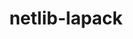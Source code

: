 ---
title: "netlib-lapack"
layout: cache
categories: [package, develop]
meta: {"versions": ["3.10.1", "3.11.0"], "compilers": ["gcc@=12.1.0", "gcc@=8.4.0"], "oss": ["ubuntu18.04", "ubuntu22.04"], "platforms": ["linux"], "targets": ["x86_64", "x86_64_v3"], "stacks": ["tutorial"], "num_specs": 25, "num_specs_by_stack": {"tutorial": 25}}
spec_details: [{"hash": "gzdmsnhqvwojlzx7ucfc6bupq6a6flne", "compiler": "gcc@=8.4.0", "versions": ["3.10.1"], "os": "ubuntu18.04", "platform": "linux", "target": "x86_64", "variants": ["build_type=RelWithDebInfo", "~external-blas", "~ipo", "+lapacke", "+shared", "~xblas"], "stacks": ["tutorial"], "size": "-", "tarball": "https://binaries.spack.io/develop/build_cache/linux-ubuntu18.04-x86_64/gcc-8.4.0/netlib-lapack-3.10.1/linux-ubuntu18.04-x86_64-gcc-8.4.0-netlib-lapack-3.10.1-gzdmsnhqvwojlzx7ucfc6bupq6a6flne.spack"}, {"hash": "ivfgnrq5milmkiep5gmdm5ttsnsb4gtw", "compiler": "gcc@=8.4.0", "versions": ["3.10.1"], "os": "ubuntu18.04", "platform": "linux", "target": "x86_64", "variants": ["build_type=RelWithDebInfo", "~external-blas", "~ipo", "+lapacke", "+shared", "~xblas"], "stacks": ["tutorial"], "size": "-", "tarball": "https://binaries.spack.io/develop/build_cache/linux-ubuntu18.04-x86_64/gcc-8.4.0/netlib-lapack-3.10.1/linux-ubuntu18.04-x86_64-gcc-8.4.0-netlib-lapack-3.10.1-ivfgnrq5milmkiep5gmdm5ttsnsb4gtw.spack"}, {"hash": "bv3dwqp35couvj35btxini23wcit3mfu", "compiler": "gcc@=8.4.0", "versions": ["3.10.1"], "os": "ubuntu18.04", "platform": "linux", "target": "x86_64", "variants": ["build_type=RelWithDebInfo", "~external-blas", "~ipo", "+lapacke", "+shared", "~xblas"], "stacks": ["tutorial"], "size": "-", "tarball": "https://binaries.spack.io/develop/build_cache/linux-ubuntu18.04-x86_64/gcc-8.4.0/netlib-lapack-3.10.1/linux-ubuntu18.04-x86_64-gcc-8.4.0-netlib-lapack-3.10.1-bv3dwqp35couvj35btxini23wcit3mfu.spack"}, {"hash": "k5jldogyrwwfiit6osximvg6re62hmbm", "compiler": "gcc@=8.4.0", "versions": ["3.10.1"], "os": "ubuntu18.04", "platform": "linux", "target": "x86_64", "variants": ["build_system=cmake", "build_type=RelWithDebInfo", "~external-blas", "~ipo", "+lapacke", "+shared", "~xblas"], "stacks": ["tutorial"], "size": "-", "tarball": "https://binaries.spack.io/develop/build_cache/linux-ubuntu18.04-x86_64/gcc-8.4.0/netlib-lapack-3.10.1/linux-ubuntu18.04-x86_64-gcc-8.4.0-netlib-lapack-3.10.1-k5jldogyrwwfiit6osximvg6re62hmbm.spack"}, {"hash": "3rqzqegexc5t3rjwedqckus5mnftrobd", "compiler": "gcc@=8.4.0", "versions": ["3.10.1"], "os": "ubuntu18.04", "platform": "linux", "target": "x86_64", "variants": ["build_type=RelWithDebInfo", "~external-blas", "~ipo", "+lapacke", "+shared", "~xblas"], "stacks": ["tutorial"], "size": "-", "tarball": "https://binaries.spack.io/develop/build_cache/linux-ubuntu18.04-x86_64/gcc-8.4.0/netlib-lapack-3.10.1/linux-ubuntu18.04-x86_64-gcc-8.4.0-netlib-lapack-3.10.1-3rqzqegexc5t3rjwedqckus5mnftrobd.spack"}, {"hash": "3w756n7yix6g2eqv2kmdmkt4go42hu5p", "compiler": "gcc@=8.4.0", "versions": ["3.10.1"], "os": "ubuntu18.04", "platform": "linux", "target": "x86_64", "variants": ["build_system=cmake", "build_type=RelWithDebInfo", "~external-blas", "~ipo", "+lapacke", "+shared", "~xblas"], "stacks": ["tutorial"], "size": "-", "tarball": "https://binaries.spack.io/develop/build_cache/linux-ubuntu18.04-x86_64/gcc-8.4.0/netlib-lapack-3.10.1/linux-ubuntu18.04-x86_64-gcc-8.4.0-netlib-lapack-3.10.1-3w756n7yix6g2eqv2kmdmkt4go42hu5p.spack"}, {"hash": "ovsutvcfj3ybfbw2lqo64h432jmtqi4c", "compiler": "gcc@=8.4.0", "versions": ["3.10.1"], "os": "ubuntu18.04", "platform": "linux", "target": "x86_64", "variants": ["build_type=RelWithDebInfo", "~external-blas", "~ipo", "+lapacke", "+shared", "~xblas"], "stacks": ["tutorial"], "size": "-", "tarball": "https://binaries.spack.io/develop/build_cache/linux-ubuntu18.04-x86_64/gcc-8.4.0/netlib-lapack-3.10.1/linux-ubuntu18.04-x86_64-gcc-8.4.0-netlib-lapack-3.10.1-ovsutvcfj3ybfbw2lqo64h432jmtqi4c.spack"}, {"hash": "fu7ohy4ciu6wltiynjvb66styihmbqzq", "compiler": "gcc@=8.4.0", "versions": ["3.10.1"], "os": "ubuntu18.04", "platform": "linux", "target": "x86_64", "variants": ["build_type=RelWithDebInfo", "~external-blas", "~ipo", "+lapacke", "+shared", "~xblas"], "stacks": ["tutorial"], "size": "-", "tarball": "https://binaries.spack.io/develop/build_cache/linux-ubuntu18.04-x86_64/gcc-8.4.0/netlib-lapack-3.10.1/linux-ubuntu18.04-x86_64-gcc-8.4.0-netlib-lapack-3.10.1-fu7ohy4ciu6wltiynjvb66styihmbqzq.spack"}, {"hash": "tvolw2r5rzohpnle7jggkontk5cwsmx2", "compiler": "gcc@=8.4.0", "versions": ["3.10.1"], "os": "ubuntu18.04", "platform": "linux", "target": "x86_64", "variants": ["build_type=RelWithDebInfo", "~external-blas", "~ipo", "+lapacke", "+shared", "~xblas"], "stacks": ["tutorial"], "size": "-", "tarball": "https://binaries.spack.io/develop/build_cache/linux-ubuntu18.04-x86_64/gcc-8.4.0/netlib-lapack-3.10.1/linux-ubuntu18.04-x86_64-gcc-8.4.0-netlib-lapack-3.10.1-tvolw2r5rzohpnle7jggkontk5cwsmx2.spack"}, {"hash": "3f45pxeailvsfpwrqjrguwbuxznci56m", "compiler": "gcc@=8.4.0", "versions": ["3.10.1"], "os": "ubuntu18.04", "platform": "linux", "target": "x86_64", "variants": ["build_type=RelWithDebInfo", "~external-blas", "~ipo", "+lapacke", "+shared", "~xblas"], "stacks": ["tutorial"], "size": "-", "tarball": "https://binaries.spack.io/develop/build_cache/linux-ubuntu18.04-x86_64/gcc-8.4.0/netlib-lapack-3.10.1/linux-ubuntu18.04-x86_64-gcc-8.4.0-netlib-lapack-3.10.1-3f45pxeailvsfpwrqjrguwbuxznci56m.spack"}, {"hash": "eygq7arm4s4xy5scpplisy4uxetmuenb", "compiler": "gcc@=8.4.0", "versions": ["3.10.1"], "os": "ubuntu18.04", "platform": "linux", "target": "x86_64", "variants": ["build_type=RelWithDebInfo", "~external-blas", "~ipo", "+lapacke", "+shared", "~xblas"], "stacks": ["tutorial"], "size": "-", "tarball": "https://binaries.spack.io/develop/build_cache/linux-ubuntu18.04-x86_64/gcc-8.4.0/netlib-lapack-3.10.1/linux-ubuntu18.04-x86_64-gcc-8.4.0-netlib-lapack-3.10.1-eygq7arm4s4xy5scpplisy4uxetmuenb.spack"}, {"hash": "mak2y6ift76tysba4b2tslalaui3igzb", "compiler": "gcc@=8.4.0", "versions": ["3.10.1"], "os": "ubuntu18.04", "platform": "linux", "target": "x86_64", "variants": ["build_system=cmake", "build_type=RelWithDebInfo", "~external-blas", "generator=make", "~ipo", "+lapacke", "+shared", "~xblas"], "stacks": ["tutorial"], "size": "-", "tarball": "https://binaries.spack.io/develop/build_cache/linux-ubuntu18.04-x86_64/gcc-8.4.0/netlib-lapack-3.10.1/linux-ubuntu18.04-x86_64-gcc-8.4.0-netlib-lapack-3.10.1-mak2y6ift76tysba4b2tslalaui3igzb.spack"}, {"hash": "5b2bymeuflf62xlz7dpxniis7iom5eh4", "compiler": "gcc@=8.4.0", "versions": ["3.10.1"], "os": "ubuntu18.04", "platform": "linux", "target": "x86_64", "variants": ["build_type=RelWithDebInfo", "~external-blas", "~ipo", "+lapacke", "+shared", "~xblas"], "stacks": ["tutorial"], "size": "-", "tarball": "https://binaries.spack.io/develop/build_cache/linux-ubuntu18.04-x86_64/gcc-8.4.0/netlib-lapack-3.10.1/linux-ubuntu18.04-x86_64-gcc-8.4.0-netlib-lapack-3.10.1-5b2bymeuflf62xlz7dpxniis7iom5eh4.spack"}, {"hash": "tluku7o2j6qvvbqselqbnw5ozisjuk4z", "compiler": "gcc@=8.4.0", "versions": ["3.10.1"], "os": "ubuntu18.04", "platform": "linux", "target": "x86_64", "variants": ["build_system=cmake", "build_type=RelWithDebInfo", "~external-blas", "~ipo", "+lapacke", "+shared", "~xblas"], "stacks": ["tutorial"], "size": "-", "tarball": "https://binaries.spack.io/develop/build_cache/linux-ubuntu18.04-x86_64/gcc-8.4.0/netlib-lapack-3.10.1/linux-ubuntu18.04-x86_64-gcc-8.4.0-netlib-lapack-3.10.1-tluku7o2j6qvvbqselqbnw5ozisjuk4z.spack"}, {"hash": "dvfzra3qgpjzxjqrxpkcr2bkp7dwtomo", "compiler": "gcc@=8.4.0", "versions": ["3.10.1"], "os": "ubuntu18.04", "platform": "linux", "target": "x86_64", "variants": ["build_type=RelWithDebInfo", "~external-blas", "~ipo", "+lapacke", "+shared", "~xblas"], "stacks": ["tutorial"], "size": "-", "tarball": "https://binaries.spack.io/develop/build_cache/linux-ubuntu18.04-x86_64/gcc-8.4.0/netlib-lapack-3.10.1/linux-ubuntu18.04-x86_64-gcc-8.4.0-netlib-lapack-3.10.1-dvfzra3qgpjzxjqrxpkcr2bkp7dwtomo.spack"}, {"hash": "6ghl35snvg64jgx6ejisvyvt6uqgel66", "compiler": "gcc@=8.4.0", "versions": ["3.10.1"], "os": "ubuntu18.04", "platform": "linux", "target": "x86_64", "variants": ["build_type=RelWithDebInfo", "~external-blas", "~ipo", "+lapacke", "+shared", "~xblas"], "stacks": ["tutorial"], "size": "-", "tarball": "https://binaries.spack.io/develop/build_cache/linux-ubuntu18.04-x86_64/gcc-8.4.0/netlib-lapack-3.10.1/linux-ubuntu18.04-x86_64-gcc-8.4.0-netlib-lapack-3.10.1-6ghl35snvg64jgx6ejisvyvt6uqgel66.spack"}, {"hash": "55zkq5eigyf357smc4xtyqlizoitovpe", "compiler": "gcc@=8.4.0", "versions": ["3.10.1"], "os": "ubuntu18.04", "platform": "linux", "target": "x86_64", "variants": ["build_system=cmake", "build_type=RelWithDebInfo", "~external-blas", "~ipo", "+lapacke", "+shared", "~xblas"], "stacks": ["tutorial"], "size": "-", "tarball": "https://binaries.spack.io/develop/build_cache/linux-ubuntu18.04-x86_64/gcc-8.4.0/netlib-lapack-3.10.1/linux-ubuntu18.04-x86_64-gcc-8.4.0-netlib-lapack-3.10.1-55zkq5eigyf357smc4xtyqlizoitovpe.spack"}, {"hash": "p3kthzsgnxvt47242mdhs2ps64w3oo65", "compiler": "gcc@=8.4.0", "versions": ["3.10.1"], "os": "ubuntu18.04", "platform": "linux", "target": "x86_64", "variants": ["build_type=RelWithDebInfo", "~external-blas", "~ipo", "+lapacke", "+shared", "~xblas"], "stacks": ["tutorial"], "size": "-", "tarball": "https://binaries.spack.io/develop/build_cache/linux-ubuntu18.04-x86_64/gcc-8.4.0/netlib-lapack-3.10.1/linux-ubuntu18.04-x86_64-gcc-8.4.0-netlib-lapack-3.10.1-p3kthzsgnxvt47242mdhs2ps64w3oo65.spack"}, {"hash": "tjtkckr7uvet3zdxdafe6dlb4rizgqab", "compiler": "gcc@=8.4.0", "versions": ["3.10.1"], "os": "ubuntu18.04", "platform": "linux", "target": "x86_64", "variants": ["build_type=RelWithDebInfo", "~external-blas", "~ipo", "+lapacke", "+shared", "~xblas"], "stacks": ["tutorial"], "size": "-", "tarball": "https://binaries.spack.io/develop/build_cache/linux-ubuntu18.04-x86_64/gcc-8.4.0/netlib-lapack-3.10.1/linux-ubuntu18.04-x86_64-gcc-8.4.0-netlib-lapack-3.10.1-tjtkckr7uvet3zdxdafe6dlb4rizgqab.spack"}, {"hash": "kbwbpt6twag3n5m3sg3ditd5qvibq4sa", "compiler": "gcc@=8.4.0", "versions": ["3.10.1"], "os": "ubuntu18.04", "platform": "linux", "target": "x86_64_v3", "variants": ["build_system=cmake", "build_type=RelWithDebInfo", "~external-blas", "generator=make", "~ipo", "+lapacke", "+shared", "~xblas"], "stacks": ["tutorial"], "size": "-", "tarball": "https://binaries.spack.io/develop/build_cache/linux-ubuntu18.04-x86_64_v3/gcc-8.4.0/netlib-lapack-3.10.1/linux-ubuntu18.04-x86_64_v3-gcc-8.4.0-netlib-lapack-3.10.1-kbwbpt6twag3n5m3sg3ditd5qvibq4sa.spack"}, {"hash": "ivu6gkex7vcc2twyniav6j7do6dxqbxd", "compiler": "gcc@=8.4.0", "versions": ["3.10.1"], "os": "ubuntu18.04", "platform": "linux", "target": "x86_64_v3", "variants": ["build_system=cmake", "build_type=RelWithDebInfo", "~external-blas", "generator=make", "~ipo", "+lapacke", "+shared", "~xblas"], "stacks": ["tutorial"], "size": "-", "tarball": "https://binaries.spack.io/develop/build_cache/linux-ubuntu18.04-x86_64_v3/gcc-8.4.0/netlib-lapack-3.10.1/linux-ubuntu18.04-x86_64_v3-gcc-8.4.0-netlib-lapack-3.10.1-ivu6gkex7vcc2twyniav6j7do6dxqbxd.spack"}, {"hash": "6sxg7hiq22eva3bcfqyjhmoont7oy22r", "compiler": "gcc@=8.4.0", "versions": ["3.11.0"], "os": "ubuntu18.04", "platform": "linux", "target": "x86_64_v3", "variants": ["build_system=cmake", "build_type=RelWithDebInfo", "~external-blas", "generator=make", "~ipo", "+lapacke", "+shared", "~xblas"], "stacks": ["tutorial"], "size": "-", "tarball": "https://binaries.spack.io/develop/build_cache/linux-ubuntu18.04-x86_64_v3/gcc-8.4.0/netlib-lapack-3.11.0/linux-ubuntu18.04-x86_64_v3-gcc-8.4.0-netlib-lapack-3.11.0-6sxg7hiq22eva3bcfqyjhmoont7oy22r.spack"}, {"hash": "l7j46pfhg4jhctr5jdncf3ofiekgjds6", "compiler": "gcc@=8.4.0", "versions": ["3.10.1"], "os": "ubuntu18.04", "platform": "linux", "target": "x86_64_v3", "variants": ["build_system=cmake", "build_type=RelWithDebInfo", "~external-blas", "generator=make", "~ipo", "+lapacke", "+shared", "~xblas"], "stacks": ["tutorial"], "size": "-", "tarball": "https://binaries.spack.io/develop/build_cache/linux-ubuntu18.04-x86_64_v3/gcc-8.4.0/netlib-lapack-3.10.1/linux-ubuntu18.04-x86_64_v3-gcc-8.4.0-netlib-lapack-3.10.1-l7j46pfhg4jhctr5jdncf3ofiekgjds6.spack"}, {"hash": "5chx6sbqpj7jrild4wnpqv4fyo5xpy3y", "compiler": "gcc@=12.1.0", "versions": ["3.11.0"], "os": "ubuntu22.04", "platform": "linux", "target": "x86_64_v3", "variants": ["build_system=cmake", "build_type=Release", "~external-blas", "generator=make", "~ipo", "+lapacke", "+shared", "~xblas"], "stacks": ["tutorial"], "size": "-", "tarball": "https://binaries.spack.io/develop/build_cache/linux-ubuntu22.04-x86_64_v3/gcc-12.1.0/netlib-lapack-3.11.0/linux-ubuntu22.04-x86_64_v3-gcc-12.1.0-netlib-lapack-3.11.0-5chx6sbqpj7jrild4wnpqv4fyo5xpy3y.spack"}, {"hash": "adjigdtuqxwlsjwo3hxs5mkp54tj53je", "compiler": "gcc@=12.1.0", "versions": ["3.11.0"], "os": "ubuntu22.04", "platform": "linux", "target": "x86_64_v3", "variants": ["build_system=cmake", "build_type=Release", "~external-blas", "generator=make", "~ipo", "+lapacke", "+shared", "~xblas"], "stacks": ["tutorial"], "size": "-", "tarball": "https://binaries.spack.io/develop/build_cache/linux-ubuntu22.04-x86_64_v3/gcc-12.1.0/netlib-lapack-3.11.0/linux-ubuntu22.04-x86_64_v3-gcc-12.1.0-netlib-lapack-3.11.0-adjigdtuqxwlsjwo3hxs5mkp54tj53je.spack"}]
---